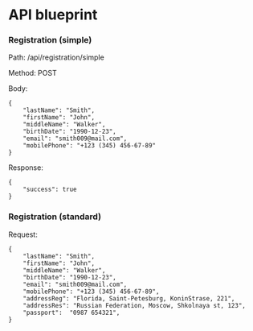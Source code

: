 # API blueprint

### Registration (simple)

Path: /api/registration/simple

Method: POST

Body:

    {
        "lastName": "Smith",
        "firstName": "John",
        "middleName": "Walker",
        "birthDate": "1990-12-23",
        "email": "smith009@mail.com",
        "mobilePhone": "+123 (345) 456-67-89"
    }

Response:

    {
        "success": true
    }

### Registration (standard)

Request:

    {
        "lastName": "Smith",
        "firstName": "John",
        "middleName": "Walker",
        "birthDate": "1990-12-23",
        "email": "smith009@mail.com",
        "mobilePhone": "+123 (345) 456-67-89",
        "addressReg": "Florida, Saint-Petesburg, KoninStrase, 221",
        "addressRes": "Russian Federation, Moscow, Shkolnaya st, 123",
        "passport":  "0987 654321",
    }